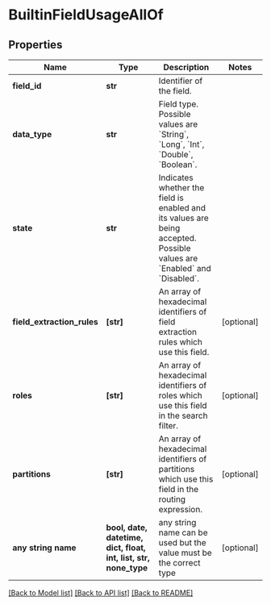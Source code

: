# BuiltinFieldUsageAllOf


## Properties
Name | Type | Description | Notes
------------ | ------------- | ------------- | -------------
**field_id** | **str** | Identifier of the field. | 
**data_type** | **str** | Field type. Possible values are &#x60;String&#x60;, &#x60;Long&#x60;, &#x60;Int&#x60;, &#x60;Double&#x60;, &#x60;Boolean&#x60;. | 
**state** | **str** | Indicates whether the field is enabled and its values are being accepted. Possible values are &#x60;Enabled&#x60; and &#x60;Disabled&#x60;. | 
**field_extraction_rules** | **[str]** | An array of hexadecimal identifiers of field extraction rules which use this field. | [optional] 
**roles** | **[str]** | An array of hexadecimal identifiers of roles which use this field in the search filter. | [optional] 
**partitions** | **[str]** | An array of hexadecimal identifiers of partitions which use this field in the routing expression. | [optional] 
**any string name** | **bool, date, datetime, dict, float, int, list, str, none_type** | any string name can be used but the value must be the correct type | [optional]

[[Back to Model list]](../README.md#documentation-for-models) [[Back to API list]](../README.md#documentation-for-api-endpoints) [[Back to README]](../README.md)



